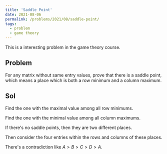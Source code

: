 ```yaml
---
title: 'Saddle Point'
date: 2021-08-06
permalink: /problems/2021/08/saddle-point/
tags:
  - problem
  - game theory
---
```


This is a interesting problem in the game theory course.

## Problem

For any matrix without same entry values, prove that there is a saddle point, which means a place which is both a row minimum and a column maximum.

## Sol

Find the one with the maximal value among all row minimums.

Find the one with the minimal value among all column maximums.

If there's no saddle points, then they are two different places.

Then consider the four entries within the rows and columns of these places.

There's a contradiction like $A>B>C>D>A$.